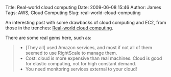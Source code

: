 Title: Real-world cloud computing
Date: 2009-06-08 15:46
Author: James
Tags: AWS, Cloud Computing
Slug: real-world-cloud-computing

An interesting post with some drawbacks of cloud computing and EC2, from
those in the trenches: [Real-world cloud computing][].

There are some real gems here, such as:

> -   [They all] used Amazon services, and most if not all of them
>     seemed to use RightScale to manage them.
> -   Cost: cloud is more expensive than real machines. Cloud is good
>     for elastic computing, not for high constant demand.
> -   You need monitoring services external to your cloud!

  [Real-world cloud computing]: http://nedbatchelder.com/blog/200906/realworld_cloud_computing.html
